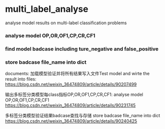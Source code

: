 # multi_label_analyse
analyse model results on multi-label classification problems

### analyse model OP,OR,OF1,CP,CR,CF1 

### find model badcase including ture_negative and false_positive

### store badcase file_name into dict

documents:
加载模型验证并将所有结果写入文件Test model and wirte the result into files:
https://blog.csdn.net/weixin_36474809/article/details/90207499

输出多标签分类模型每class指标OP,OR,OF1,CP,CR,CF1:  analyse model OP,OR,OF1,CP,CR,CF1
https://blog.csdn.net/weixin_36474809/article/details/90231745

多标签分类模型验证结果badcase查找与存储 store badcase file_name into dict
https://blog.csdn.net/weixin_36474809/article/details/90240425


# 
